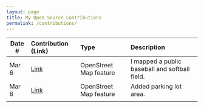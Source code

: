 ```yaml
---
layout: page
title: My Open Source Contributions
permalink: /contributions/
---
```


<!--
Type of the contribution should be "Wikipedia edit", "OpenStreet Map feature", "Documentation", "Course website", "Blog",
"Browser Add-on", etc.

The description should include a brief summary of what you did.

The link should bring us to a public page that shows your contribution. 

Replace the first row with your own contribution. 

-->





| Date #       | Contribution (Link)  | Type  | Description |
|---|:---|:---|:---|
| Mar 6 | [Link](https://www.openstreetmap.org/changeset/118175582) | OpenStreet Map feature | I mapped a public baseball and softball field. |
| Mar 6 | [Link](https://www.openstreetmap.org/changeset/118175809) | OpenStreet Map feature | Added parking lot area. |
|     |     |     |      |
